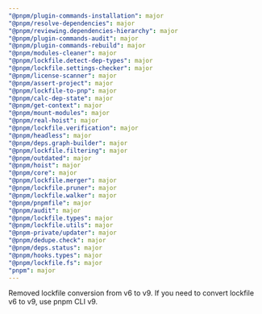 ```yaml
---
"@pnpm/plugin-commands-installation": major
"@pnpm/resolve-dependencies": major
"@pnpm/reviewing.dependencies-hierarchy": major
"@pnpm/plugin-commands-audit": major
"@pnpm/plugin-commands-rebuild": major
"@pnpm/modules-cleaner": major
"@pnpm/lockfile.detect-dep-types": major
"@pnpm/lockfile.settings-checker": major
"@pnpm/license-scanner": major
"@pnpm/assert-project": major
"@pnpm/lockfile-to-pnp": major
"@pnpm/calc-dep-state": major
"@pnpm/get-context": major
"@pnpm/mount-modules": major
"@pnpm/real-hoist": major
"@pnpm/lockfile.verification": major
"@pnpm/headless": major
"@pnpm/deps.graph-builder": major
"@pnpm/lockfile.filtering": major
"@pnpm/outdated": major
"@pnpm/hoist": major
"@pnpm/core": major
"@pnpm/lockfile.merger": major
"@pnpm/lockfile.pruner": major
"@pnpm/lockfile.walker": major
"@pnpm/pnpmfile": major
"@pnpm/audit": major
"@pnpm/lockfile.types": major
"@pnpm/lockfile.utils": major
"@pnpm-private/updater": major
"@pnpm/dedupe.check": major
"@pnpm/deps.status": major
"@pnpm/hooks.types": major
"@pnpm/lockfile.fs": major
"pnpm": major
---
```


Removed lockfile conversion from v6 to v9. If you need to convert lockfile v6 to v9, use pnpm CLI v9.
